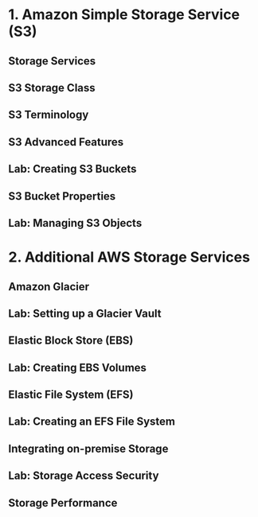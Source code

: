 # 1. Amazon Simple Storage Service (S3)
## Storage Services
## S3 Storage Class
## S3 Terminology
## S3 Advanced Features
## Lab: Creating S3 Buckets
## S3 Bucket Properties
## Lab: Managing S3 Objects

# 2. Additional AWS Storage Services
## Amazon Glacier
## Lab: Setting up a Glacier Vault
## Elastic Block Store (EBS)
## Lab: Creating EBS Volumes
## Elastic File System (EFS)
## Lab: Creating an EFS File System
## Integrating on-premise Storage
## Lab: Storage Access Security
## Storage Performance
